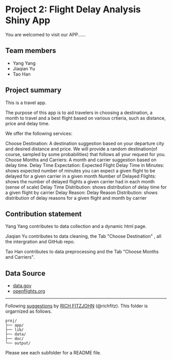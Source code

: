 # Project 2: Flight Delay Analysis Shiny App

You are welcomed to visit our APP......

## Team members
- Yang Yang
- Jiaqian Yu
- Tao Han

## Project summary
This is a travel app.

The purpose of this app is to aid travelers in choosing a destination, a month to travel and a best flight based on various crtieria, such as distance, price and delay time.

We offer the following services:

Choose Destination: A destination suggestion based on your departure city and desired distance and price.
We will provide a random destination(of course, sampled by some probabilities) that follows all your request for you.
Choose Months and Carriers: A month and carrier suggestion based on delay time.
Delay Time Expectation:
Expected Flight Delay Time in Minutes: shows expected number of minutes you can expect a given flight to be delayed for a given carrier in a given month
Number of Delayed Flights: shows the number of delayed flights a given carrier had in each month (sense of scale)
Delay Time Distribution: shows distribution of delay time for a given flight by carrier
Delay Reason:
Delay Reason Distribution: shows distribution of delay reasons for a given flight and month by carrier

## Contribution statement

Yang Yang contributes to data collection and a dynamic html page.

Jiaqian Yu contributes to data cleaning, the Tab "Choose Destination" , all the intergration and GitHub repo.

Tao Han contributes to data preprocessing and the Tab "Choose Months and Carriers".



## Data Source
+ [data.gov](https://www.transtats.bts.gov/DL_SelectFields.asp?Table_ID=236&DB_Short_Name=On-Time)
+ [openflights.org](https:/openflights.org/data.html)


------------------------------------------------------------------------
Following [suggestions](http://nicercode.github.io/blog/2013-04-05-projects/) by [RICH FITZJOHN](http://nicercode.github.io/about/#Team) (@richfitz). This folder is orgarnized as follows.

```
proj/
├── app/
├── lib/
├── data/
├── doc/
└── output/
```

Please see each subfolder for a README file.

